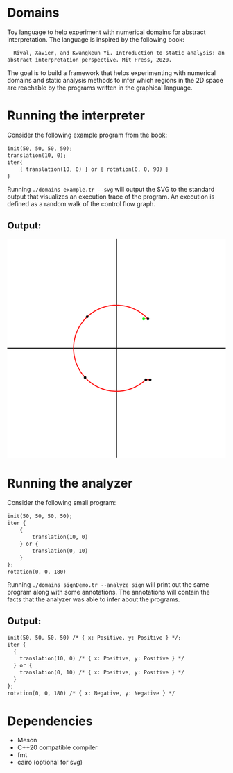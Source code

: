 # Domains

Toy language to help experiment with numerical domains for abstract interpretation. The language is inspired by the following book:

```
  Rival, Xavier, and Kwangkeun Yi. Introduction to static analysis: an abstract interpretation perspective. Mit Press, 2020.
```

The goal is to build a framework that helps experimenting with numerical domains and static analysis methods to
infer which regions in the 2D space are reachable by the programs written in the graphical language.

# Running the interpreter

Consider the following example program from the book:
```
init(50, 50, 50, 50);
translation(10, 0);
iter{
    { translation(10, 0) } or { rotation(0, 0, 90) }
}
```

Running `./domains example.tr --svg` will output the SVG to the standard output
that visualizes an execution trace of the program.
An execution is defined as a random walk of the control flow graph.

## Output:

![Example output](examples/example.png "Example output")

# Running the analyzer

Consider the following small program:
```
init(50, 50, 50, 50);
iter {
    {
        translation(10, 0)
    } or {
        translation(0, 10)
    }
};
rotation(0, 0, 180)
```
Running `./domains signDemo.tr --analyze sign` will print out the same program along with
some annotations. The annotations will contain the facts that the analyzer was able to
infer about the programs.


## Output:
```
init(50, 50, 50, 50) /* { x: Positive, y: Positive } */;
iter {
  {
    translation(10, 0) /* { x: Positive, y: Positive } */
  } or {
    translation(0, 10) /* { x: Positive, y: Positive } */
  }
};
rotation(0, 0, 180) /* { x: Negative, y: Negative } */
```

# Dependencies

* Meson
* C++20 compatible compiler
* fmt
* cairo (optional for svg)
